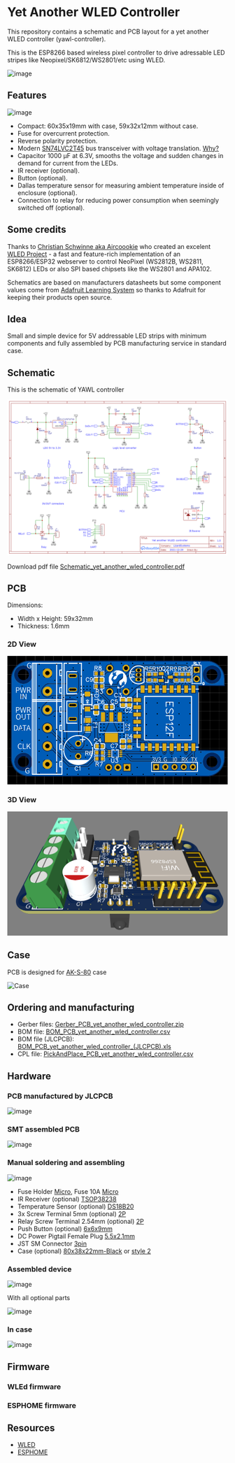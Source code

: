 # Yet Another WLED Controller
This repository contains a schematic and PCB layout for a yet another WLED controller (yawl-controller).

This is the ESP8266 based wireless pixel controller to drive adressable LED stripes like Neopixel/SK6812/WS2801/etc using WLED.

![image](https://user-images.githubusercontent.com/4923679/148744534-96b7fe6e-2540-4cbb-8c9c-11a14e8da290.png)

## Features
![image](https://user-images.githubusercontent.com/4923679/148697854-d7ea49c9-5123-4108-89c8-f2a3430f79d7.png)
 - Compact: 60x35x19mm with case, 59x32x12mm  without case.
 - Fuse for overcurrent protection.
 - Reverse polarity protection.
 - Modern [SN74LVC2T45](https://www.ti.com/product/SN74LVC2T45) bus transceiver with voltage translation. [Why?](level-shifter.md)
 - Capacitor 1000 µF at 6.3V, smooths the voltage and sudden changes in demand for current from the LEDs.
 - IR receiver (optional).
 - Button (optional).
 - Dallas temperature sensor for measuring ambient temperature inside of enclosure (optional).
 - Connection to relay for reducing power consumption when seemingly switched off (optional).


## Some credits

Thanks to [Christian Schwinne aka Aircoookie](https://github.com/Aircoookie) who created an excelent [WLED Project](https://github.com/Aircoookie/WLED) - a fast and feature-rich implementation of an ESP8266/ESP32 webserver to control NeoPixel (WS2812B, WS2811, SK6812) LEDs or also SPI based chipsets like the WS2801 and APA102.

Schematics are based on manufacturers datasheets but some component values come from [Adafruit Learning System](https://learn.adafruit.com/) so thanks to Adafruit for keeping their products open source.

## Idea

Small and simple device for 5V addressable LED strips with minimum components and fully assembled by PCB manufacturing service in standard case.

## Schematic

This is the schematic of YAWL controller

![Schematic](schematic/Schematic_yet_another_wled_controller.png)

Download pdf file [Schematic_yet_another_wled_controller.pdf](Schematic_yet_another_wled_controller..pdf)

## PCB 
Dimensions: 
 - Width x Height: 59x32mm
 - Thickness: 1.6mm
 
### 2D View
![2D View](images/yawl-controller-2D-top.png)

### 3D View
![3D View](images/yawl-controller-3D.png)

## Case

PCB is designed for [AK-S-80](datasheets/AK-S-80.pdf) case

![Case](https://user-images.githubusercontent.com/4923679/147881432-e5d43037-fedc-42a0-b894-20ac5c828562.png)

## Ordering and manufacturing

 - Gerber files: [Gerber_PCB_yet_another_wled_controller.zip](fabrication/Gerber_PCB_yet_another_wled_controller.zip)
 - BOM file: [BOM_PCB_yet_another_wled_controller.csv](fabrication/BOM_PCB_yet_another_wled_controller.csv)
 - BOM file (JLCPCB): [BOM_PCB_yet_another_wled_controller_(JLCPCB).xls](fabrication/BOM_PCB_yet_another_wled_controller_(JLCPCB).xls)
 - CPL file: [PickAndPlace_PCB_yet_another_wled_controller.csv](fabrication/PickAndPlace_PCB_yet_another_wled_controller.csv)

## Hardware

### PCB manufactured by JLCPCB

![image](https://user-images.githubusercontent.com/4923679/147882466-71f18676-8921-4882-8fba-cf14b765dff4.png)

### SMT assembled PCB

![image](https://user-images.githubusercontent.com/4923679/148696689-2e340bda-a2ca-41d7-a06a-2582eccb4c63.png)

### Manual soldering and assembling

![image](https://user-images.githubusercontent.com/4923679/148694897-022245fe-2545-4476-af9c-1e1aab210671.png)


- Fuse Holder [Micro](https://aliexpress.ru/item/4000541087990.html), Fuse 10A [Micro](https://aliexpress.ru/item/4000568246661.html) 
- IR Receiver (optional) [TSOP38238](https://aliexpress.ru/item/32834341300.html)
- Temperature Sensor (optional) [DS18B20](https://aliexpress.ru/item/32523899337.html)
- 3x Screw Terminal 5mm (optional) [2P](https://aliexpress.ru/item/4000084631795.html)
- Relay Screw Terminal 2.54mm (optional) [2P](https://aliexpress.ru/item/4000867583795.html)
- Push Button (optional) [6x6x9mm](https://aliexpress.ru/item/32912104842.html)
- DC Power Pigtail Female Plug [5.5x2.1mm](https://www.aliexpress.com/af/pigtail-dc-female-5.5x2.1mm.html)
- JST SM Connector [3pin](https://www.aliexpress.com/item/1718558728.html)
- Case (optional) [80x38x22mm-Black](https://aliexpress.ru/item/1005002656761229.html) or [style 2](https://aliexpress.ru/item/1005001677364663.html)


### Assembled device

![image](https://user-images.githubusercontent.com/4923679/148697657-2daef0c1-f44f-4adf-8553-6ab3f9439131.png)

With all optional parts

![image](https://user-images.githubusercontent.com/4923679/148697854-d7ea49c9-5123-4108-89c8-f2a3430f79d7.png)

### In case 

![image](https://user-images.githubusercontent.com/4923679/148698189-70a029c0-2643-460d-97d1-b1e7b7aec49e.png)

## Firmware

### WLEd firmware

### ESPHOME firmware


## Resources
 - [WLED](https://github.com/Aircoookie/WLED) 
 - [ESPHOME](https://esphome.io/)
 
